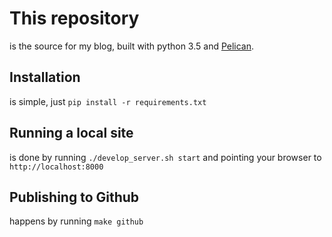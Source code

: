 # This repository
is the source for my blog, built with python 3.5 and
[Pelican](https://blog.getpelican.com/).

## Installation
is simple, just `pip install -r requirements.txt`

## Running a local site
is done by running `./develop_server.sh start` and pointing your browser to
`http://localhost:8000`

## Publishing to Github
happens by running `make github`
